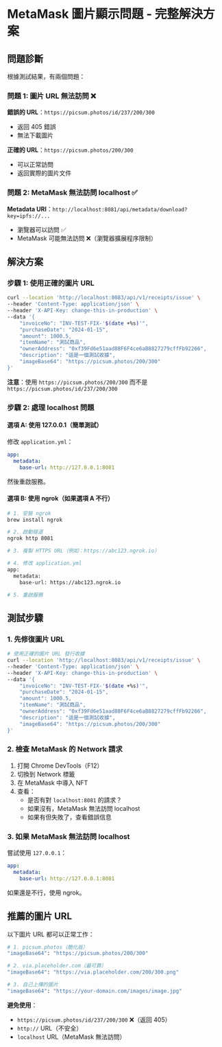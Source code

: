 # MetaMask 圖片顯示問題 - 完整解決方案

## 問題診斷

根據測試結果，有兩個問題：

### 問題 1: 圖片 URL 無法訪問 ❌

**錯誤的 URL**：`https://picsum.photos/id/237/200/300`

- 返回 405 錯誤
- 無法下載圖片

**正確的 URL**：`https://picsum.photos/200/300`

- 可以正常訪問
- 返回實際的圖片文件

### 問題 2: MetaMask 無法訪問 localhost ✅

**Metadata URI**：`http://localhost:8081/api/metadata/download?key=ipfs://...`

- 瀏覽器可以訪問 ✅
- MetaMask 可能無法訪問 ❌（瀏覽器擴展程序限制）

## 解決方案

### 步驟 1: 使用正確的圖片 URL

```bash
curl --location 'http://localhost:8083/api/v1/receipts/issue' \
--header 'Content-Type: application/json' \
--header 'X-API-Key: change-this-in-production' \
--data '{
    "invoiceNo": "INV-TEST-FIX-'$(date +%s)'",
    "purchaseDate": "2024-01-15",
    "amount": 1000.5,
    "itemName": "測試商品",
    "ownerAddress": "0xf39Fd6e51aad88F6F4ce6aB8827279cffFb92266",
    "description": "這是一個測試收據",
    "imageBase64": "https://picsum.photos/200/300"
}'
```

**注意**：使用 `https://picsum.photos/200/300` 而不是 `https://picsum.photos/id/237/200/300`

### 步驟 2: 處理 localhost 問題

#### 選項 A: 使用 127.0.0.1（簡單測試）

修改 `application.yml`：

```yaml
app:
  metadata:
    base-url: http://127.0.0.1:8081
```

然後重啟服務。

#### 選項 B: 使用 ngrok（如果選項 A 不行）

```bash
# 1. 安裝 ngrok
brew install ngrok

# 2. 啟動隧道
ngrok http 8081

# 3. 複製 HTTPS URL（例如：https://abc123.ngrok.io）

# 4. 修改 application.yml
app:
  metadata:
    base-url: https://abc123.ngrok.io

# 5. 重啟服務
```

## 測試步驟

### 1. 先修復圖片 URL

```bash
# 使用正確的圖片 URL 發行收據
curl --location 'http://localhost:8083/api/v1/receipts/issue' \
--header 'Content-Type: application/json' \
--header 'X-API-Key: change-this-in-production' \
--data '{
    "invoiceNo": "INV-TEST-FIX-'$(date +%s)'",
    "purchaseDate": "2024-01-15",
    "amount": 1000.5,
    "itemName": "測試商品",
    "ownerAddress": "0xf39Fd6e51aad88F6F4ce6aB8827279cffFb92266",
    "description": "這是一個測試收據",
    "imageBase64": "https://picsum.photos/200/300"
}'
```

### 2. 檢查 MetaMask 的 Network 請求

1. 打開 Chrome DevTools（F12）
2. 切換到 Network 標籤
3. 在 MetaMask 中導入 NFT
4. 查看：
   - 是否有對 `localhost:8081` 的請求？
   - 如果沒有，MetaMask 無法訪問 localhost
   - 如果有但失敗了，查看錯誤信息

### 3. 如果 MetaMask 無法訪問 localhost

嘗試使用 `127.0.0.1`：

```yaml
app:
  metadata:
    base-url: http://127.0.0.1:8081
```

如果還是不行，使用 ngrok。

## 推薦的圖片 URL

以下圖片 URL 都可以正常工作：

```bash
# 1. picsum.photos（簡化版）
"imageBase64": "https://picsum.photos/200/300"

# 2. via.placeholder.com（最可靠）
"imageBase64": "https://via.placeholder.com/200/300.png"

# 3. 自己上傳的圖片
"imageBase64": "https://your-domain.com/images/image.jpg"
```

**避免使用**：

- `https://picsum.photos/id/237/200/300` ❌（返回 405）
- `http://` URL（不安全）
- `localhost` URL（MetaMask 無法訪問）
